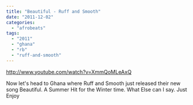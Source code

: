 ```yaml
---
title: "Beautiful - Ruff and Smooth"
date: "2011-12-02"
categories: 
  - "afrobeats"
tags: 
  - "2011"
  - "ghana"
  - "rb"
  - "ruff-and-smooth"
---
```


http://www.youtube.com/watch?v=XmmQoMLeAxQ

Now let's head to Ghana where Ruff and Smooth just released their new song Beautiful. A Summer Hit for the Winter time. What Else can I say. Just Enjoy
